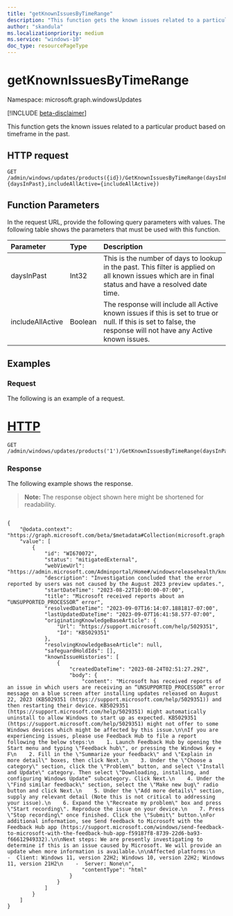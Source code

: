 ```yaml
---
title: "getKnownIssuesByTimeRange"
description: "This function gets the known issues related to a particular product based on timeframe in the past."
author: "skandula"
ms.localizationpriority: medium
ms.service: "windows-10"
doc_type: resourcePageType
---
```


# getKnownIssuesByTimeRange 

Namespace: microsoft.graph.windowsUpdates

[!INCLUDE [beta-disclaimer](../../includes/beta-disclaimer.md)]

This function gets the known issues related to a particular product based on timeframe in the past.

## HTTP request

<!-- {
  "blockType": "ignored"
}
-->
``` http
GET /admin/windows/updates/products({id})/GetKnownIssuesByTimeRange(daysInPast={daysInPast},includeAllActive={includeAllActive})

``` 
## Function Parameters
In the request URL, provide the following query parameters with values.
The following table shows the parameters that must be used with this function.

|Parameter|Type|Description|
|:---|:---|:---|
|daysInPast|Int32|This is the number of days to lookup in the past. This filter is applied on all known issues which are in final status and have a resolved date time.|
|includeAllActive|Boolean|The response will include all Active known issues if this is set to true or null. If this is set to false, the response will not have any Active known issues.|

## Examples

### Request
The following is an example of a request.

# [HTTP](#tab/http)
<!-- {
  "blockType": "request",
  "name": "windowsupdates.GetKnownIssuesByTimeRange"
}
-->
``` http
GET /admin/windows/updates/products('1')/GetKnownIssuesByTimeRange(daysInPast=70,includeAllActive=false)
```

### Response
The following example shows the response.
>**Note:** The response object shown here might be shortened for readability.
>
<!-- {
  "blockType": "response",
  "truncated": true,
  "@odata.type": "Collection(microsoft.graph.windowsupdates.GetKnownIssuesByTimeRange)"
}
-->
``` http

{
    "@odata.context": "https://graph.microsoft.com/beta/$metadata#Collection(microsoft.graph.windowsUpdates.knownIssue)",
    "value": [
        {
            "id": "WI670072",
            "status": "mitigatedExternal",
            "webViewUrl": "https://admin.microsoft.com/Adminportal/Home#/windowsreleasehealth/knownissues/:/issue/WI670072",
            "description": "Investigation concluded that the error reported by users was not caused by the August 2023 preview updates.",
            "startDateTime": "2023-08-22T10:00:00-07:00",
            "title": "Microsoft received reports about an “UNSUPPORTED_PROCESSOR” error",
            "resolvedDateTime": "2023-09-07T16:14:07.1881817-07:00",
            "lastUpdatedDateTime": "2023-09-07T16:41:58.577-07:00",
            "originatingKnowledgeBaseArticle": {
                "Url": "https://support.microsoft.com/help/5029351",
                "Id": "KB5029351"
            },
            "resolvingKnowledgeBaseArticle": null,
            "safeguardHoldIds": [],
            "knownIssueHistories": [
                {
                    "createdDateTime": "2023-08-24T02:51:27.29Z",
                    "body": {
                        "content": "Microsoft has received reports of an issue in which users are receiving an “UNSUPPORTED_PROCESSOR” error message on a blue screen after installing updates released on August 22, 2023 (KB5029351 (https://support.microsoft.com/help/5029351)) and then restarting their device. KB5029351 (https://support.microsoft.com/help/5029351) might automatically uninstall to allow Windows to start up as expected. KB5029351 (https://support.microsoft.com/help/5029351) might not offer to some Windows devices which might be affected by this issue.\n\nIf you are experiencing issues, please use Feedback Hub to file a report following the below steps:\n    1. Launch Feedback Hub by opening the Start menu and typing \"Feedback hub\", or pressing the Windows key + F\n    2. Fill in the \"Summarize your feedback\" and \"Explain in more detail\" boxes, then click Next.\n    3. Under the \"Choose a category\" section, click the \"Problem\" button, and select \"Install and Update\" category. Then select \"Downloading, installing, and configuring Windows Update” subcategory. Click Next.\n    4. Under the \"Find similar feedback\" section, select the \"Make new bug\" radio button and click Next.\n    5. Under the \"Add more details\" section, supply any relevant detail (Note this is not critical to addressing your issue).\n    6. Expand the \"Recreate my problem\" box and press \"Start recording\". Reproduce the issue on your device.\n    7. Press \"Stop recording\" once finished. Click the \"Submit\" button.\nFor additional information, see Send feedback to Microsoft with the Feedback Hub app (https://support.microsoft.com/windows/send-feedback-to-microsoft-with-the-feedback-hub-app-f59187f8-8739-22d6-ba93-f66612949332).\n\nNext steps: We are presently investigating to determine if this is an issue caused by Microsoft. We will provide an update when more information is available.\n\nAffected platforms:\n    -  Client: Windows 11, version 22H2; Windows 10, version 22H2; Windows 11, version 21H2\n    -  Server: None\n",
                        "contentType": "html"
                    }
                }
            ]
        }
    ]
}
